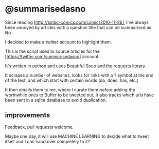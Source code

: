# @summarisedasno

Since reading [http://smbc-comics.com/comic/2010-11-26], I've always been annoyed by articles with a question title that can be summarised as No.

I decided to make a twitter account to highlight them.

This is the script used to source articles for the [https://twitter.com/summarisedasno] account.

It's written in python and uses Beautiful Soup and the requests library.

It scrapes a number of websites, looks for links with a ? symbol at the end of the text, and which start with certain words (do, does, has, etc.)

It then emails them to me, where I curate them before adding the worthwhile ones to Buffer to be tweeted out. It also tracks which urls have been sent in a sqlite database to avoid duplication.

## improvements

Feedback, pull requests welcome.

Maybe one day, it will use MACHINE LEARNING to decide what to tweet itself and I can hand over completely to it?